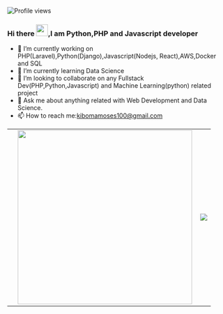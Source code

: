 


![Profile views](https://gpvc.arturio.dev/kibomamoses)
### Hi there <img src="https://user-images.githubusercontent.com/5679180/79618120-0daffb80-80be-11ea-819e-d2b0fa904d07.gif" width="27px">,I am <b>Python,PHP and Javascript</b> developer


- 🔭 I’m currently working on PHP(Laravel),Python(Django),Javascript(Nodejs, React),AWS,Docker and SQL
- 🌱 I’m currently learning Data Science
- 👯 I’m looking to collaborate on any Fullstack Dev(PHP,Python,Javascript) and Machine Learning(python) related project
- 💬 Ask me about  anything related with Web Development and Data Science.
- 📫 How to reach me:kibomamoses100@gmail.com

<center>
  <table>
  <tr>
      <td>
        <td>
          <img width="400px" align="left" src="https://github-readme-stats.vercel.app/api?username=kibomamoses&count_private=true&show_icons=true&theme=dark&layout=compact"/>
       </td>
    <td>
      <a href="https://wakatime.com"><img src="https://wakatime.com/share/@kibomamoses/41a1284a-f5e5-4fa5-b062-5315b6be5d28.png" /></a>
    </td>
  </tr>   
</table>
</center>



